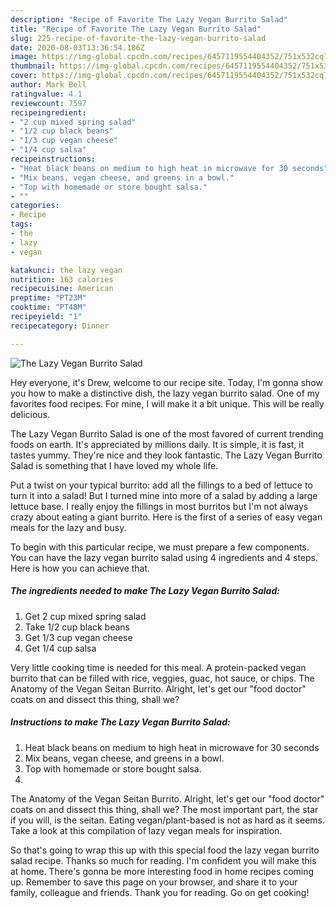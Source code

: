 ```yaml
---
description: "Recipe of Favorite The Lazy Vegan Burrito Salad"
title: "Recipe of Favorite The Lazy Vegan Burrito Salad"
slug: 225-recipe-of-favorite-the-lazy-vegan-burrito-salad
date: 2020-08-03T13:36:54.186Z
image: https://img-global.cpcdn.com/recipes/6457119554404352/751x532cq70/the-lazy-vegan-burrito-salad-recipe-main-photo.jpg
thumbnail: https://img-global.cpcdn.com/recipes/6457119554404352/751x532cq70/the-lazy-vegan-burrito-salad-recipe-main-photo.jpg
cover: https://img-global.cpcdn.com/recipes/6457119554404352/751x532cq70/the-lazy-vegan-burrito-salad-recipe-main-photo.jpg
author: Mark Bell
ratingvalue: 4.1
reviewcount: 7597
recipeingredient:
- "2 cup mixed spring salad"
- "1/2 cup black beans"
- "1/3 cup vegan cheese"
- "1/4 cup salsa"
recipeinstructions:
- "Heat black beans on medium to high heat in microwave for 30 seconds"
- "Mix beans, vegan cheese, and greens in a bowl."
- "Top with homemade or store bought salsa."
- ""
categories:
- Recipe
tags:
- the
- lazy
- vegan

katakunci: the lazy vegan 
nutrition: 163 calories
recipecuisine: American
preptime: "PT23M"
cooktime: "PT48M"
recipeyield: "1"
recipecategory: Dinner

---
```



![The Lazy Vegan Burrito Salad](https://img-global.cpcdn.com/recipes/6457119554404352/751x532cq70/the-lazy-vegan-burrito-salad-recipe-main-photo.jpg)

Hey everyone, it's Drew, welcome to our recipe site. Today, I'm gonna show you how to make a distinctive dish, the lazy vegan burrito salad. One of my favorites food recipes. For mine, I will make it a bit unique. This will be really delicious.

The Lazy Vegan Burrito Salad is one of the most favored of current trending foods on earth. It's appreciated by millions daily. It is simple, it is fast, it tastes yummy. They're nice and they look fantastic. The Lazy Vegan Burrito Salad is something that I have loved my whole life.

Put a twist on your typical burrito: add all the fillings to a bed of lettuce to turn it into a salad! But I turned mine into more of a salad by adding a large lettuce base. I really enjoy the fillings in most burritos but I&#39;m not always crazy about eating a giant burrito. Here is the first of a series of easy vegan meals for the lazy and busy.


To begin with this particular recipe, we must prepare a few components. You can have the lazy vegan burrito salad using 4 ingredients and 4 steps. Here is how you can achieve that.

<!--inarticleads1-->

##### The ingredients needed to make The Lazy Vegan Burrito Salad:

1. Get 2 cup mixed spring salad
1. Take 1/2 cup black beans
1. Get 1/3 cup vegan cheese
1. Get 1/4 cup salsa


Very little cooking time is needed for this meal. A protein-packed vegan burrito that can be filled with rice, veggies, guac, hot sauce, or chips. The Anatomy of the Vegan Seitan Burrito. Alright, let&#39;s get our &#34;food doctor&#34; coats on and dissect this thing, shall we? 

<!--inarticleads2-->

##### Instructions to make The Lazy Vegan Burrito Salad:

1. Heat black beans on medium to high heat in microwave for 30 seconds
1. Mix beans, vegan cheese, and greens in a bowl.
1. Top with homemade or store bought salsa.
1. 


The Anatomy of the Vegan Seitan Burrito. Alright, let&#39;s get our &#34;food doctor&#34; coats on and dissect this thing, shall we? The most important part, the star if you will, is the seitan. Eating vegan/plant-based is not as hard as it seems. Take a look at this compilation of lazy vegan meals for inspiration. 

So that's going to wrap this up with this special food the lazy vegan burrito salad recipe. Thanks so much for reading. I'm confident you will make this at home. There's gonna be more interesting food in home recipes coming up. Remember to save this page on your browser, and share it to your family, colleague and friends. Thank you for reading. Go on get cooking!
